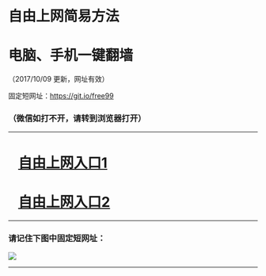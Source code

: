﻿# 自由上网简易方法

# 电脑、手机一键翻墙

（2017/10/09 更新，网址有效）

固定短网址：https://git.io/free99

### （微信如打不开，请转到浏览器打开）


***





# &nbsp;&nbsp; <a href="http://ft670113767.fwq-tz-1001.info/fwqtz01.html?t=100900115739 " target="_blank">自由上网入口1</a>
# &nbsp;&nbsp; <a href="http://ft221388334.fwq-tz-1002.info/fwqtz02.html?t=100900131905 " target="_blank">自由上网入口2</a>
***

### 请记住下图中固定短网址：

<img src="https://s3-us-west-2.amazonaws.com/fwq-1001/yjfq-20170905okok.png" /> 


***

